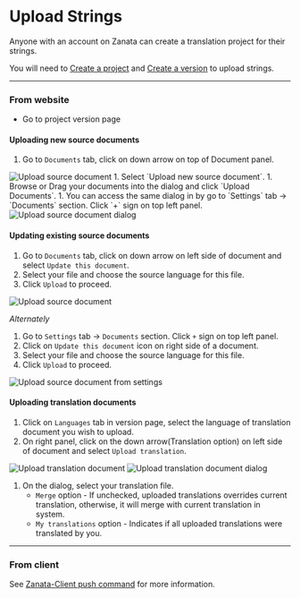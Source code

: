 # Upload Strings

Anyone with an account on Zanata can create a translation project for their strings. 

You will need to [Create a project](projects/create-project) and [Create a version](versions/create-version) to upload strings.

------------

### From website

* Go to project version page

#### Uploading new source documents

1. Go to `Documents` tab, click on down arrow on top of Document panel.
<img alt="Upload source document" src="images/upload-new-source-doc.png" />
1. Select `Upload new source document`.
1. Browse or Drag your documents into the dialog and click `Upload Documents`.
1. You can access the same dialog in by go to `Settings` tab -> `Documents` section. Click `+` sign on top left panel.
<img alt="Upload source document dialog" src="images/upload-source-doc-dialog.png" />
<br/>

#### Updating existing source documents

1. Go to `Documents` tab, click on down arrow on left side of document and select `Update this document`.
1. Select your file and choose the source language for this file.
1. Click `Upload` to proceed.

<img alt="Upload source document" src="images/upload-source-doc.png" />

*Alternately*

1. Go to `Settings` tab -> `Documents` section. Click `+` sign on top left panel.
1. Click on `Update this document` icon on right side of a document.
1. Select your file and choose the source language for this file.
1. Click `Upload` to proceed.

<img alt="Upload source document from settings" src="images/upload-source-doc-from-settings.png" />

 
#### Uploading translation documents

1. Click on `Languages` tab in version page, select the language of translation document you wish to upload.
1. On right panel, click on the down arrow(Translation option) on left side of document and select `Upload translation`.

<img alt="Upload translation document" src="images/upload-translation-doc.png" />


<img alt="Upload translation document dialog" src="images/upload-translation-doc-dialog.png" />

1. On the dialog, select your translation file. 
    - `Merge` option - If unchecked, uploaded translations overrides current translation, otherwise, it will merge with current translation in system.
    - `My translations` option - Indicates if all uploaded translations were translated by you.

------------

### From client

See [Zanata-Client push command](http://zanata-client.readthedocs.org/en/latest/commands/push/) for more information.
